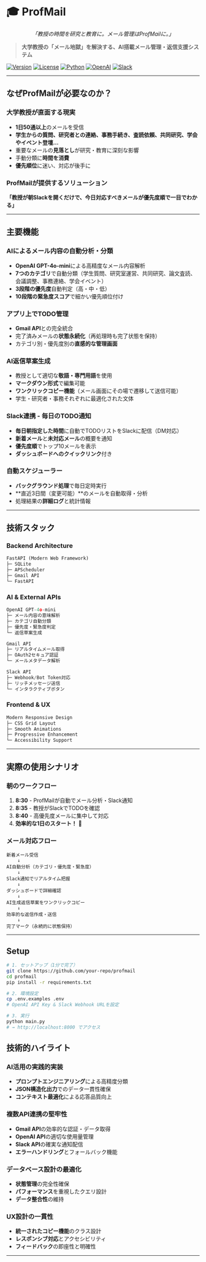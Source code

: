 # 🎓 ProfMail 

<div align="center">

*「教授の時間を研究と教育に。メール管理はProfMailに。」*

</div>

> **大学教授の「メール地獄」を解決する、AI搭載メール管理・返信支援システム**

[![Version](https://img.shields.io/badge/version-1.0.0-blue.svg)](https://github.com/your-repo/profmail)
[![License](https://img.shields.io/badge/license-MIT-green.svg)](LICENSE)
[![Python](https://img.shields.io/badge/python-3.8%2B-blue.svg)](https://python.org)
[![OpenAI](https://img.shields.io/badge/AI-OpenAI%20GPT--4o--mini-orange.svg)](https://openai.com)
[![Slack](https://img.shields.io/badge/integration-Slack%20API-purple.svg)](https://slack.com)

---

## **なぜProfMailが必要なのか？**

### **大学教授が直面する現実**
- **1日50通以上**のメールを受信
- **学生からの質問、研究者との連絡、事務手続き、査読依頼、共同研究、学会やイベント登壇...**
- 重要なメールの**見落とし**が研究・教育に深刻な影響
- 手動分類に**時間を消費**
- **優先順位**に迷い、対応が後手に

### **ProfMailが提供するソリューション**
**「教授が朝Slackを開くだけで、今日対応すべきメールが優先度順で一目でわかる」**

---

## **主要機能**

### **AIによるメール内容の自動分析・分類**
- **OpenAI GPT-4o-mini**による高精度なメール内容解析
- **7つのカテゴリ**で自動分類（学生質問、研究室運営、共同研究、論文査読、会議調整、事務連絡、学会イベント）
- **3段階の優先度**自動判定（高・中・低）
- **10段階の緊急度スコア**で細かい優先順位付け

### **アプリ上でTODO管理**
- **Gmail API**との完全統合
- 完了済みメールの**状態永続化**（再処理時も完了状態を保持）
- カテゴリ別・優先度別の**直感的な管理画面**

### **AI返信草案生成**
- 教授として適切な**敬語・専門用語**を使用
- **マークダウン形式**で編集可能
- **ワンクリックコピー機能**（メール画面にその場で遷移して送信可能）
- 学生・研究者・事務それぞれに最適化された文体

### **Slack連携 - 毎日のTODO通知**
- **毎日朝指定した時間**に自動でTODOリストをSlackに配信（DM対応）
- **新着メール**と**未対応メール**の概要を通知
- **優先度順**でトップ10メールを表示
- **ダッシュボードへのクイックリンク**付き

### **自動スケジューラー**
- **バックグラウンド処理**で毎日定時実行
- **直近3日間（変更可能）**のメールを自動取得・分析
- 処理結果の**詳細ログ**と統計情報

---

## **技術スタック**

### **Backend Architecture**
```python
FastAPI (Modern Web Framework)
├─ SQLite
├─ APScheduler
├─ Gmail API
└─ FastAPI
```

### **AI & External APIs**
```python
OpenAI GPT-4o-mini
├─ メール内容の意味解析
├─ カテゴリ自動分類
├─ 優先度・緊急度判定
└─ 返信草案生成

Gmail API
├─ リアルタイムメール取得
├─ OAuth2セキュア認証
└─ メールメタデータ解析

Slack API
├─ Webhook/Bot Token対応
├─ リッチメッセージ送信
└─ インタラクティブボタン
```

### **Frontend & UX**
```css
Modern Responsive Design
├─ CSS Grid Layout
├─ Smooth Animations
├─ Progressive Enhancement
└─ Accessibility Support
```

---

## **実際の使用シナリオ**

### **朝のワークフロー**
1. **8:30** - ProfMailが自動でメール分析・Slack通知
2. **8:35** - 教授がSlackでTODOを確認
3. **8:40** - 高優先度メールに集中して対応
4. **効率的な1日のスタート！** 🎉

### **メール対応フロー**
```
新着メール受信
    ↓
AI自動分析（カテゴリ・優先度・緊急度）
    ↓
Slack通知でリアルタイム把握
    ↓
ダッシュボードで詳細確認
    ↓
AI生成返信草案をワンクリックコピー
    ↓
効率的な返信作成・送信
    ↓
完了マーク（永続的に状態保持）
```

---

## **Setup**

```bash
# 1. セットアップ（1分で完了）
git clone https://github.com/your-repo/profmail
cd profmail
pip install -r requirements.txt

# 2. 環境設定
cp .env.examples .env
# OpenAI API Key & Slack Webhook URLを設定

# 3. 実行
python main.py
# → http://localhost:8000 でアクセス
```

## **技術的ハイライト**

### **AI活用の実践的実装**
- **プロンプトエンジニアリング**による高精度分類
- **JSON構造化出力**でのデータ一貫性確保
- **コンテキスト最適化**による応答品質向上

### **複数API連携の堅牢性**
- **Gmail API**の効率的な認証・データ取得
- **OpenAI API**の適切な使用量管理
- **Slack API**の確実な通知配信
- **エラーハンドリング**とフォールバック機能

### **データベース設計の最適化**
- **状態管理**の完全性確保
- **パフォーマンス**を重視したクエリ設計
- **データ整合性**の維持

### **UX設計の一貫性**
- **統一されたコピー機能**のクラス設計
- **レスポンシブ対応**とアクセシビリティ
- **フィードバック**の即座性と明確性

---